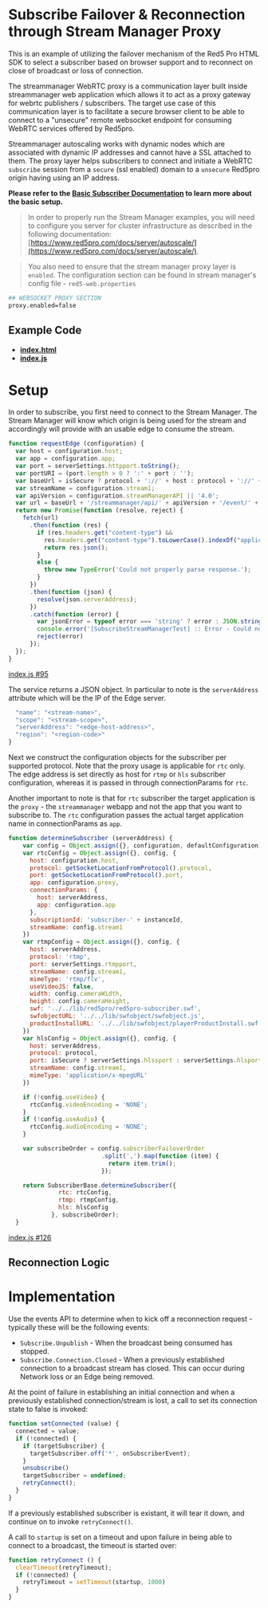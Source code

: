 # Subscribe Failover & Reconnection through Stream Manager Proxy

This is an example of utilizing the failover mechanism of the Red5 Pro HTML SDK to select a subscriber based on browser support and to reconnect on close of broadcast or loss of connection.

The streammanager WebRTC proxy is a communication layer built inside streammanager web application which allows it to act as a proxy gateway for webrtc publishers / subscribers. The target use case of this communication layer is to facilitate a secure browser client to be able to connect to a "unsecure" remote websocket endpoint for consuming WebRTC services offered by Red5pro. 

Streammanager autoscaling works with dynamic nodes which are associated with dynamic IP addresses and cannot have a SSL attached to them. The proxy layer helps subscribers to connect and initiate a WebRTC `subscribe` session from a `secure` (ssl enabled) domain to a `unsecure` Red5pro origin having using an IP address.

**Please refer to the [Basic Subscriber Documentation](../subscribe/README.md) to learn more about the basic setup.**

> In order to properly run the Stream Manager examples, you will need to configure you server for cluster infrastructure as described in the following documentation: [https://www.red5pro.com/docs/server/autoscale/](https://www.red5pro.com/docs/server/autoscale/).

> You also need to ensure that the stream manager proxy layer is `enabled`. The configuration section can be found in stream manager's config file - `red5-web.properties`

```sh
## WEBSOCKET PROXY SECTION
proxy.enabled=false
```

## Example Code
- **[index.html](index.html)**
- **[index.js](index.js)**

# Setup

In order to subscribe, you first need to connect to the Stream Manager. The Stream Manager will know which origin is being used for the stream and accordingly will provide with an usable edge to consume the stream.

```js
function requestEdge (configuration) {
  var host = configuration.host;
  var app = configuration.app;
  var port = serverSettings.httpport.toString();
  var portURI = (port.length > 0 ? ':' + port : '');
  var baseUrl = isSecure ? protocol + '://' + host : protocol + '://' + host + portURI;
  var streamName = configuration.stream1;
  var apiVersion = configuration.streamManagerAPI || '4.0';
  var url = baseUrl + '/streammanager/api/' + apiVersion + '/event/' + app + '/' + streamName + '?action=subscribe';
  return new Promise(function (resolve, reject) {
    fetch(url)
      .then(function (res) {
        if (res.headers.get("content-type") &&
          res.headers.get("content-type").toLowerCase().indexOf("application/json") >= 0) {
          return res.json();
        }
        else {
          throw new TypeError('Could not properly parse response.');
        }
      })
      .then(function (json) {
        resolve(json.serverAddress);
      })
      .catch(function (error) {
        var jsonError = typeof error === 'string' ? error : JSON.stringify(error, null, 2)
        console.error('[SubscribeStreamManagerTest] :: Error - Could not request Edge IP from Stream Manager. ' + jsonError)
        reject(error)
      });
  });
}
```

[index.js #95](index.js#L95)

The service returns a JSON object. In particular to note is the `serverAddress` attribute which will be the IP of the Edge server.

```js
  "name": "<stream-name>",
  "scope": "<stream-scope>",
  "serverAddress": "<edge-host-address>",
  "region": "<region-code>"
}
```

Next we construct the configuration objects for the subscriber per supported protocol. Note that the proxy usage is applicable for `rtc` only. The edge address is set directly as host for `rtmp` or `hls` subscriber configuration, whereas it is passed in through connectionParams for `rtc`.

Another important to note is that for `rtc` subscriber the target application is the `proxy` - the `streammanager` webapp and not the app that you want to subscribe to. The `rtc` configuration passes the actual target application name in connectionParams as `app`.

```js
function determineSubscriber (serverAddress) {
    var config = Object.assign({}, configuration, defaultConfiguration);
    var rtcConfig = Object.assign({}, config, {
      host: configuration.host,
      protocol: getSocketLocationFromProtocol().protocol,
      port: getSocketLocationFromProtocol().port,
      app: configuration.proxy,
      connectionParams: {
        host: serverAddress,
        app: configuration.app
      },
      subscriptionId: 'subscriber-' + instanceId,
      streamName: config.stream1
    })
    var rtmpConfig = Object.assign({}, config, {
      host: serverAddress,
      protocol: 'rtmp',
      port: serverSettings.rtmpport,
      streamName: config.stream1,
      mimeType: 'rtmp/flv',
      useVideoJS: false,
      width: config.cameraWidth,
      height: config.cameraHeight,
      swf: '../../lib/red5pro/red5pro-subscriber.swf',
      swfobjectURL: '../../lib/swfobject/swfobject.js',
      productInstallURL: '../../lib/swfobject/playerProductInstall.swf'
    })
    var hlsConfig = Object.assign({}, config, {
      host: serverAddress,
      protocol: protocol,
      port: isSecure ? serverSettings.hlssport : serverSettings.hlsport,
      streamName: config.stream1,
      mimeType: 'application/x-mpegURL'
    })

    if (!config.useVideo) {
      rtcConfig.videoEncoding = 'NONE';
    }
    if (!config.useAudio) {
      rtcConfig.audioEncoding = 'NONE';
    }

    var subscribeOrder = config.subscriberFailoverOrder
                          .split(',').map(function (item) {
                            return item.trim();
                          });

    return SubscriberBase.determineSubscriber({
              rtc: rtcConfig,
              rtmp: rtmpConfig,
              hls: hlsConfig
            }, subscribeOrder);
  }
```

[index.js #126](index.js#L126)

## Reconnection Logic

# Implementation

Use the events API to determine when to kick off a reconnection request - typically these will be the following events:

* `Subscribe.Unpublish` - When the broadcast being consumed has stopped.
* `Subscribe.Connection.Closed` - When a previously established connection to a broadcast stream has closed. This can occur during Network loss or an Edge being removed.

At the point of failure in establishing an initial connection and when a previously established connection/stream is lost, a call to set its connection state to false is invoked:

```js
function setConnected (value) {
  connected = value;
  if (!connected) {
    if (targetSubscriber) {
      targetSubscriber.off('*', onSubscriberEvent);
    }
    unsubscribe()
    targetSubscriber = undefined;
    retryConnect();
  }
}
```

If a previously established subscriber is existant, it will tear it down, and continue on to invoke `retryConnect()`.

A call to `startup` is set on a timeout and upon failure in being able to connect to a broadcast, the timeout is started over:

```js
function retryConnect () {
  clearTimeout(retryTimeout);
  if (!connected) {
    retryTimeout = setTimeout(startup, 1000)
  }
}
```
